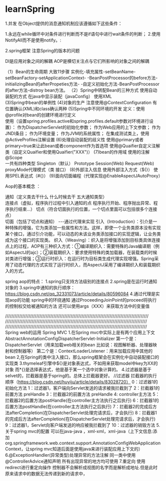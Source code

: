 # learnSpring
1.并发
在Object提供的消息通知机制应该遵循如下这些条件：

1.永远在while循环中对条件进行判断而不是if语句中进行wait条件的判断；
2.使用NotifyAll而不是使用notify。:

2.spring框架  注意Spring的版本的问题

DI是应用对象之间的解耦  AOP是横切关注点与它们所影响的对象之间的解耦

（1）Bean的生命周期  大致11步骤
 实例化-填充属性-setBeanName-setBeanFactory-setApplicationContext-
 -BeanPostProcessor的before方法-initializingBean的afterPropeties方法-
 -自定义初始化方法-BeanPostProcessor的after方法-distroy bean方法。
 （2）Spring中转配Bean的三种方式
 使用自动装配的方式    在java中显示装配（javaConfig）      使用XML     
 (3)Spring中bean的单例性
 (4)对象的生产 注意使用@ContextConfiguration  有位置确认(XML)和class确认两种
 (5)Spring中不同环境的开发
   定义：使用@profile对bean的创建环境进行定义   
   使用（设置spring.profiles.active和spring.profiles.default参数对环境进行设置）：
   作为DispatcherServlet的初始化参数；
	作为Web应用的上下文参数；
	作为JNDI条目；
	作为环境变量；
	作为JVM的系统属性；
	在集成测试类上，使用@ActiveProfiles注解设置
 (6)处理自动装配的歧义性
  使用@primary或者primary=true来让此bean或者component作为首选项
  使用@Quaifier自定义注解类（自定义Quaifier和使用Quaifier("XXX")）
  (7)bean的作用域
    使用的注解@Scope  
    一共有四种类型 Singleton（默认） Prototype  Session(Web) Request(Web)
    proxyMode代理模式（类 接口）
   (8)外部注入信息
     使用外部注入方式（${}）  使用SPEL表达式（#{}）
    (9)面向切面编程（代理实现@EnableAspectJAutoProxy）
    
   Aop的基本概念 ：
    
   通知（定义类去干什么 什么时候去干  五大通知类型）  
    连接点（虚拟，程序执行过程中引入通知的点   程序执行开始、程序抛出异常、程序执行结束...）
    切点（符合切面执行的位置，一个切点里面可以包括很多个连接点）   
    切面（包括了切点和通知）  ---通过代理来实现
    引入（Introduction）：引介是一种特殊的增强，它为类添加一些属性和方法。这样，即使一个业务类原本没有实现某个接口，通过引介功能，可以动态的未该业务类添加接口的实现逻辑，让业务类成为这个接口的实现类。
	织入（Weaving）：织入是将增强添加到目标类具体连接点上的过程，AOP有三种织入方式：①编译期织入：需要特殊的Java编译期（例如AspectJ的ajc）；②装载期织入：要求使用特殊的类加载器，在装载类的时候对类进行增强；③运行时织入：在运行时为目标类生成代理实现增强。Spring采用了动态代理的方式实现了运行时织入，而AspectJ采用了编译期织入和装载期织入的方式。 
	
spring aop的特点：
	1.spring只支持方法级别的连接点
	2.spring是在运行时通知对象的
    3.spring中通知的执行顺序：https://blog.csdn.net/qq_32331073/article/details/80596084
    4.通过代理是实现aop的功能
spring中的环绕通知 通过ProceedingJoinPoint的proceed将执行的控制权交给被通知的方法  还可以使用args（XXX）来获取方法中的变量值
     
////////////////////////////////////////////////////////////////////////////////////////////
///////////////////////////////////////////////////////////////////////////////////////////
///////////////////////////////////////////////////////////////////////////////////////////
Spring web的运用 Spring MVC
1.在Spring mvc中实际上是有两个应用上下文
 		AbstractAnnotationConfigDispatcherServlet-Initializer
 第一个是：DispatcherServlet（用来加载web相关的bean 比如说：视图解析器、处理器映射和控制器等）
 第二个是：ContextLoaderListener：用来加载应用中其他的bean
 2,在Spring的类中注入接口，那么spring框架会在实例化中自动装配接口的实现类
 3.thymeleaf引擎中${}是对象表达式，不如用来获取model中key为XX的对象
 而*{}是选择表达式，他是基于某一个选中对象计算的。
 4.过滤器是基于selvet的，拦截器是基于spring的。总体上拦截器更好。
		 //过滤器  拦截器的执行顺序（https://blog.csdn.net/huyiju/article/details/83028720）
		 0：过滤器1的初始化方法
		1：过滤器1，客户端向Servlet发送的请求被我拦截到了
		2：拦截器1的前置方法 preHandle
		3：拦截器2的前置方法 preHandle
		4: controller主方法
		5：拦截器2的后置方法postHandle(在controller主方法执行之后执行)
		6：拦截器1的后置方法postHandle(在controller主方法执行之后执行)
		7：拦截器2的完成后方法afterCompletion(在DispatcherServlet处理完请求后，才会执行)
		8：拦截器1的完成后方法afterCompletion(在DispatcherServlet处理完请求后，才会执行)
		9：过滤器1，Servlet向客户端发送的响应被我拦截到了
		10：过滤器的销毁方法
5.关于spring mvc的配置 可以在java-java ，xml-xml，xml-java（上下文信息:添加org.springframework.web.context.support.AnnotationConfigWebApplicationContext，让spring mvc知道后面是使用java来进行装配应用上下文的）
6.@ExceptionHandler(异常类型)处理异常的方法注解  同一类中使用
	@ControllerAdvice通知声明 所有出现异常的地方均可使用
7.重定向
  使用redirect进行重定向操作 控制器不会解析成视图的名字而是解析成地址.但是此时原来请求中的数据无法传递到新的请求中，